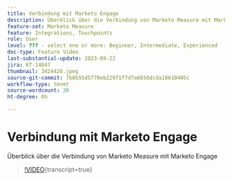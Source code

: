 ```yaml
---
title: Verbindung mit Marketo Engage
description: Überblick über die Verbindung von Marketo Measure mit Marketo Engage
feature-set: Marketo Measure
feature: Integrations, Touchpoints
role: User
level: ??? - select one or more: Beginner, Intermediate, Experienced
doc-type: Feature Video
last-substantial-update: 2023-09-22
jira: KT-14047
thumbnail: 3424426.jpeg
source-git-commit: 7b8b55d5770eb22971f7d7a6656dcda18610405c
workflow-type: tm+mt
source-wordcount: 26
ht-degree: 0%

---
```



# Verbindung mit Marketo Engage

Überblick über die Verbindung von Marketo Measure mit Marketo Engage

>[!VIDEO](https://video.tv.adobe.com/v/3424426/?learn=on){transcript=true}

